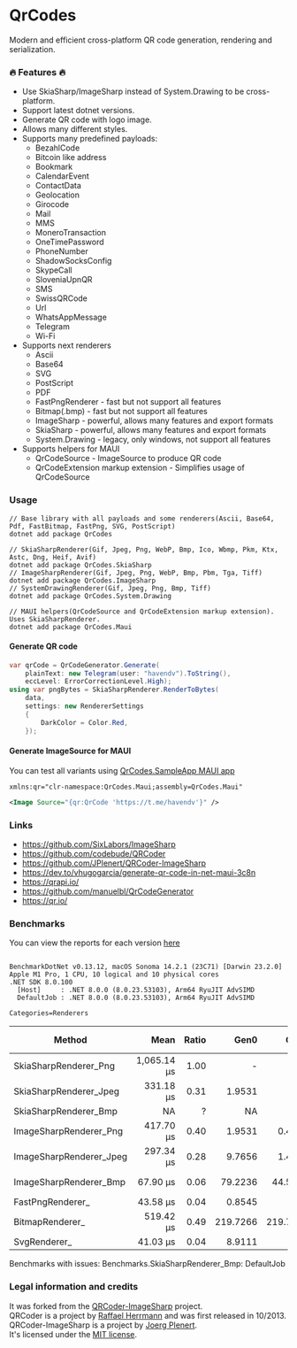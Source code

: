 # QrCodes
Modern and efficient cross-platform QR code generation, rendering and serialization. 

### 🔥 Features 🔥
- Use SkiaSharp/ImageSharp instead of System.Drawing to be cross-platform.
- Support latest dotnet versions.
- Generate QR code with logo image.
- Allows many different styles.
- Supports many predefined payloads:
  - BezahlCode
  - Bitcoin like address
  - Bookmark
  - CalendarEvent
  - ContactData
  - Geolocation
  - Girocode
  - Mail
  - MMS
  - MoneroTransaction
  - OneTimePassword
  - PhoneNumber
  - ShadowSocksConfig
  - SkypeCall
  - SloveniaUpnQR
  - SMS
  - SwissQRCode
  - Url
  - WhatsAppMessage
  - Telegram
  - Wi-Fi
- Supports next renderers
  - Ascii
  - Base64
  - SVG
  - PostScript
  - PDF
  - FastPngRenderer - fast but not support all features
  - Bitmap(.bmp) - fast but not support all features
  - ImageSharp - powerful, allows many features and export formats
  - SkiaSharp - powerful, allows many features and export formats
  - System.Drawing - legacy, only windows, not support all features
- Supports helpers for MAUI
  - QrCodeSource - ImageSource to produce QR code
  - QrCodeExtension markup extension - Simplifies usage of QrCodeSource

### Usage
```
// Base library with all payloads and some renderers(Ascii, Base64, Pdf, FastBitmap, FastPng, SVG, PostScript)
dotnet add package QrCodes

// SkiaSharpRenderer(Gif, Jpeg, Png, WebP, Bmp, Ico, Wbmp, Pkm, Ktx, Astc, Dng, Heif, Avif)
dotnet add package QrCodes.SkiaSharp
// ImageSharpRenderer(Gif, Jpeg, Png, WebP, Bmp, Pbm, Tga, Tiff)
dotnet add package QrCodes.ImageSharp
// SystemDrawingRenderer(Gif, Jpeg, Png, Bmp, Tiff)
dotnet add package QrCodes.System.Drawing

// MAUI helpers(QrCodeSource and QrCodeExtension markup extension). Uses SkiaSharpRenderer.
dotnet add package QrCodes.Maui
```

#### Generate QR code
```csharp
var qrCode = QrCodeGenerator.Generate(
    plainText: new Telegram(user: "havendv").ToString(),
    eccLevel: ErrorCorrectionLevel.High);
using var pngBytes = SkiaSharpRenderer.RenderToBytes(
    data,
    settings: new RendererSettings
    {
        DarkColor = Color.Red,
    });
```

#### Generate ImageSource for MAUI
You can test all variants using [QrCodes.SampleApp MAUI app](sample)
```
xmlns:qr="clr-namespace:QrCodes.Maui;assembly=QrCodes.Maui"
```
```xml
<Image Source="{qr:QrCode 'https://t.me/havendv'}" />
```

### Links
- https://github.com/SixLabors/ImageSharp
- https://github.com/codebude/QRCoder
- https://github.com/JPlenert/QRCoder-ImageSharp
- https://dev.to/vhugogarcia/generate-qr-code-in-net-maui-3c8n
- https://qrapi.io/
- https://github.com/manuelbl/QrCodeGenerator
- https://qr.io/

### Benchmarks
You can view the reports for each version [here](benchmarks)

<!--BENCHMARKS_START-->
```

BenchmarkDotNet v0.13.12, macOS Sonoma 14.2.1 (23C71) [Darwin 23.2.0]
Apple M1 Pro, 1 CPU, 10 logical and 10 physical cores
.NET SDK 8.0.100
  [Host]     : .NET 8.0.0 (8.0.23.53103), Arm64 RyuJIT AdvSIMD
  DefaultJob : .NET 8.0.0 (8.0.23.53103), Arm64 RyuJIT AdvSIMD

Categories=Renderers  

```
| Method                  | Mean        | Ratio | Gen0     | Gen1     | Gen2    | Allocated | Alloc Ratio |
|------------------------ |------------:|------:|---------:|---------:|--------:|----------:|------------:|
| SkiaSharpRenderer_Png   | 1,065.14 μs |  1.00 |        - |        - |       - |   1.52 KB |        1.00 |
| SkiaSharpRenderer_Jpeg  |   331.18 μs |  0.31 |   1.9531 |        - |       - |  13.23 KB |        8.72 |
| SkiaSharpRenderer_Bmp   |          NA |     ? |       NA |       NA |      NA |        NA |           ? |
| ImageSharpRenderer_Png  |   417.70 μs |  0.40 |   1.9531 |   0.4883 |       - |   48.1 KB |       31.71 |
| ImageSharpRenderer_Jpeg |   297.34 μs |  0.28 |   9.7656 |   1.4648 |  0.4883 |  57.02 KB |       37.60 |
| ImageSharpRenderer_Bmp  |    67.90 μs |  0.06 |  79.2236 |  44.5557 | 43.3350 | 363.08 KB |      239.40 |
| FastPngRenderer_        |    43.58 μs |  0.04 |   0.8545 |        - |       - |   5.39 KB |        3.56 |
| BitmapRenderer_         |   519.42 μs |  0.49 | 219.7266 | 219.7266 | 36.1328 | 368.75 KB |      243.15 |
| SvgRenderer_            |    41.03 μs |  0.04 |   8.9111 |        - |       - |  54.95 KB |       36.23 |

Benchmarks with issues:
  Benchmarks.SkiaSharpRenderer_Bmp: DefaultJob

<!--BENCHMARKS_END-->

### Legal information and credits

It was forked from the [QRCoder-ImageSharp](https://github.com/JPlenert/QRCoder-ImageSharp) project.  
QRCoder is a project by [Raffael Herrmann](https://raffaelherrmann.de) and was first released in 10/2013.  
QRCoder-ImageSharp is a project by [Joerg Plenert](https://plenert.net).  
It's licensed under the [MIT license](https://github.com/JPlenert/QRCoder.ImageSharp/blob/master/license.txt).